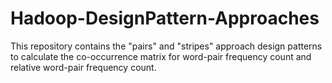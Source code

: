 # Hadoop-DesignPattern-Approaches
This repository contains the "pairs" and "stripes" approach design patterns to calculate the co-occurrence matrix for word-pair frequency count and relative word-pair frequency count.
